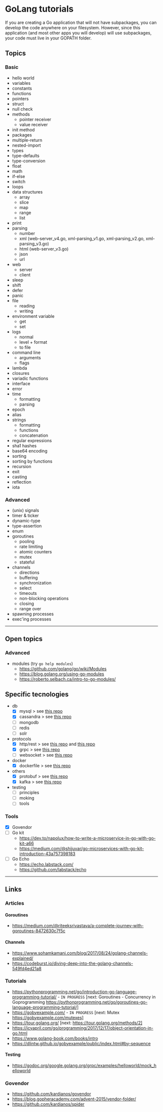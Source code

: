 
# GoLang tutorials

If you are creating a Go application that will not have subpackages, you can develop the code anywhere on your filesystem. However, since this application (and most other apps you will develop) will use subpackages, your code must live in your GOPATH folder.

## Topics

### Basic
* hello world
* variables
* constants
* functions
* pointers
* struct
* null check
* methods
  * pointer receiver
  * value receiver
* init method
* packages
* multiple-return
* nested-import
* types
* type-defaults
* type-conversion
* float
* math
* if-else
* switch
* loops
* data structures
  * array
  * slice
  * map
  * range
  * list
* print
* parsing
  * number
  * xml (web-server_v4.go, xml-parsing_v1.go, xml-parsing_v2.go, xml-parsing_v3.go)
  * html (web-server_v3.go)
  * json
  * url
* web
  * server
  * client
* sleep
* shift
* defer
* panic
* file
  * reading
  * writing
* environment variable
  * get
  * set
* logs
  * normal
  * level + format
  * to file
* command line
  * arguments
  * flags
* lambda
* closures
* variadic functions
* interface
* error
* time
  * formatting
  * parsing
* epoch
* alias
* strings
  * formatting
  * functions
  * concatenation
* regular expressions
* sha1 hashes
* base64 encoding
* sorting
* sorting by functions
* recursion
* exit
* casting
* reflection
* iota

### Advanced
* (unix) signals
* timer & ticker
* dynamic-type
* type-assertion
* enum
* goroutines
  * pooling
  * rate limiting
  * atomic counters
  * mutex
  * stateful
* channels
  * directions
  * buffering
  * synchronization
  * select
  * timeouts
  * non-blocking operations
  * closing
  * range over
* spawning processes
* exec'ing processes

---

## Open topics

### Advanced
* modules (try `go help modules`)
  * https://github.com/golang/go/wiki/Modules
  * https://blog.golang.org/using-go-modules
  * https://roberto.selbach.ca/intro-to-go-modules/

## Specific tecnologies
* db
  - [x] mysql > see [this repo](https://github.com/bygui86/go-todo-rest-api-example)
  - [x] cassandra > see [this repo](https://github.com/bygui86/go-rest-cassandra)
  - [ ] mongodb
  - [ ] redis
  - [ ] solr
* protocols
  - [x] http/rest > see [this repo](https://github.com/bygui86/go-rest-cassandra) and [this repo](https://github.com/bygui86/go-service)
  - [x] grpc > see [this repo](https://github.com/bygui86/grpc-samples)
  - [ ] websocket > see [this repo](https://github.com/bygui86/websocket-samples)
* docker
  - [x] dockerfile > see [this repo](https://github.com/bygui86/go-kafka/blob/master/consumer/Dockerfile)
* others
  - [x] protobuf > see [this repo](https://github.com/bygui86/go-protobuf)
  - [x] kafka > see [this repo](https://github.com/bygui86/go-kafka)
* testing
  - [ ] principles
  - [ ] moking
  - [ ] tools

### Tools
- [x] Govendor
- [ ] Go kit
  * https://dev.to/napolux/how-to-write-a-microservice-in-go-with-go-kit-a66
  * https://medium.com/@shijuvar/go-microservices-with-go-kit-introduction-43a757398183
- [ ] Go Echo
  * https://echo.labstack.com/
  * https://github.com/labstack/echo

---

## Links

### Articles
#### Goroutines
* https://medium.com/@riteeksrivastava/a-complete-journey-with-goroutines-8472630c7f5c
#### Channels
* https://www.sohamkamani.com/blog/2017/08/24/golang-channels-explained/
* https://codeburst.io/diving-deep-into-the-golang-channels-549fd4ed21a8

### Tutorials
* https://pythonprogramming.net/go/introduction-go-language-programming-tutorial/ - `IN PROGRESS`
	[next: Goroutines - Concurrency in Goprogramming
        https://pythonprogramming.net/go/goroutines-go-language-programming-tutorial/]
* https://gobyexample.com/ - `IN PROGRESS`
	[next: Mutex 
        https://gobyexample.com/mutexes]
* https://tour.golang.org/
	[next: https://tour.golang.org/methods/2]
* https://icyapril.com/go/programming/2017/12/17/object-orientation-in-go.html
* https://www.golang-book.com/books/intro
* https://dlintw.github.io/gobyexample/public/index.html#by-sequence
#### Testing
* https://godoc.org/google.golang.org/grpc/examples/helloworld/mock_helloworld

### Govendor
* https://github.com/kardianos/govendor
* https://blog.gopheracademy.com/advent-2015/vendor-folder/
* https://github.com/kardianos/spider
